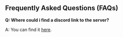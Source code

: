 ## Frequently Asked Questions (FAQs)

**Q: Where could i find a discord link to the server?**

A: You can find it [here](https://discord.gg/6t8UuYhZ6c).
